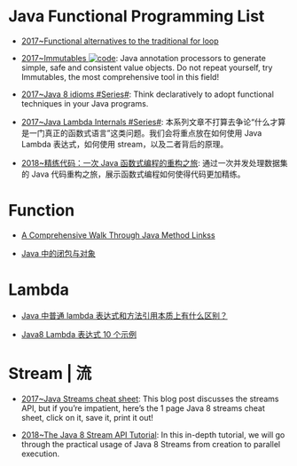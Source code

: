 # Java Functional Programming List

- [2017~Functional alternatives to the traditional for loop](https://parg.co/baJ)

- [2017~Immutables ![code](https://ng-tech.icu/assets/code.svg)](http://immutables.github.io/): Java annotation processors to generate simple, safe and consistent value objects. Do not repeat yourself, try Immutables, the most comprehensive tool in this field!

- [2017~Java 8 idioms #Series#](https://www.ibm.com/developerworks/java/library/j-java8idioms1/index.html): Think declaratively to adopt functional techniques in your Java programs.

- [2017~Java Lambda Internals #Series#](https://github.com/CarpenterLee/JavaLambdaInternals): 本系列文章不打算去争论“什么才算是一门真正的函数式语言”这类问题。我们会将重点放在如何使用 Java Lambda 表达式，如何使用 stream，以及二者背后的原理。

- [2018~精练代码：一次 Java 函数式编程的重构之旅](http://www.importnew.com/28139.html): 通过一次并发处理数据集的 Java 代码重构之旅，展示函数式编程如何使得代码更加精练。

# Function

- [A Comprehensive Walk Through Java Method Linkss](https://dzone.com/articles/a-comprehensive-walk-over-java-method-references)

- [Java 中的闭包与对象](https://www.zhihu.com/question/21395848)

# Lambda

- [Java 中普通 lambda 表达式和方法引用本质上有什么区别？](https://www.zhihu.com/question/51491241/answer/126232275)

- [Java8 Lambda 表达式 10 个示例](http://www.importnew.com/16436.html)

# Stream | 流

- [2017~Java Streams cheat sheet](https://zeroturnaround.com/rebellabs/java-8-streams-cheat-sheet/): This blog post discusses the streams API, but if you’re impatient, here’s the 1 page Java 8 streams cheat sheet, click on it, save it, print it out!

- [2018~The Java 8 Stream API Tutorial](https://www.baeldung.com/java-8-streams): In this in-depth tutorial, we will go through the practical usage of Java 8 Streams from creation to parallel execution.
